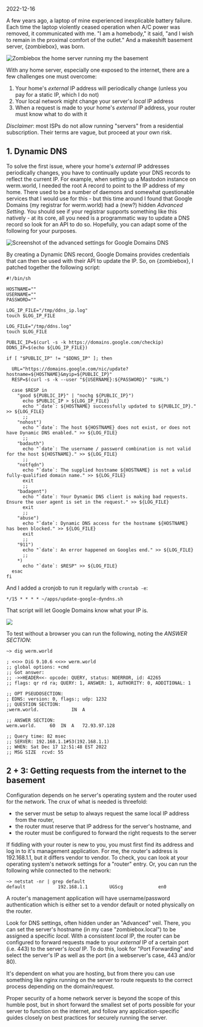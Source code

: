 2022-12-16

A few years ago, a laptop of mine experienced inexplicable battery failure. Each time the laptop violently ceased operation when A/C power was removed, it communicated with me. "I am a homebody," it said, "and I wish to remain in the proximal comfort of the outlet." And a makeshift basement server, {zombiebox}, was born.

![Zombiebox the home server running my the basement](img/zombiebox.jpg)

With any home server, especially one exposed to the internet, there are a few challenges one must overcome:
1. Your home's _external_ IP address will periodically change (unless you pay for a static IP, which I do not)
2. Your local network might change your server's _local_ IP address
3. When a request is made to your home's _external_ IP address, your router must know what to do with it

*Disclaimer*: most ISPs do not allow running "servers" from a residential subscription. Their terms are vague, but proceed at your own risk.

## 1. Dynamic DNS

To solve the first issue, where your home's _external_ IP addresses periodically changes, you have to continually update your DNS records to reflect the current IP. For example, when setting up a Mastodon instance on werm.world, I needed the root A record to point to the IP address of my home. There used to be a number of daemons and somewhat questionable services that I would use for this - but this time around I found that Google Domains (my registrar for werm.world) had a (new?) hidden _Advanced Setting_. You should see if your registrar supports something like this natively - at its core, all you need is a programmatic way to update a DNS record so look for an API to do so. Hopefully, you can adapt some of the following for your purposes.

![Screenshot of the advanced settings for Google Domains DNS](img/google-dyn-dns.png)

By creating a Dynamic DNS record, Google Domains provides credentials that can then be used with their API to update the IP. So, on {zombiebox}, I patched together the following script:

    #!/bin/sh
    
    HOSTNAME=""
    USERNAME=""
    PASSWORD=""
    
    LOG_IP_FILE="/tmp/ddns_ip.log"
    touch $LOG_IP_FILE
    
    LOG_FILE="/tmp/ddns.log"
    touch $LOG_FILE
    
    PUBLIC_IP=$(curl -s -k https://domains.google.com/checkip)
    DDNS_IP=$(echo ${LOG_IP_FILE})
    
    if [ "$PUBLIC_IP" != "$DDNS_IP" ]; then
    
      URL="https://domains.google.com/nic/update?hostname=${HOSTNAME}&myip=${PUBLIC_IP}"
      RESP=$(curl -s -k --user "${USERNAME}:${PASSWORD}" "$URL")
    
      case $RESP in
        "good ${PUBLIC_IP}" | "nochg ${PUBLIC_IP}")
          echo $PUBLIC_IP > ${LOG_IP_FILE}
          echo "`date`: ${HOSTNAME} successfully updated to ${PUBLIC_IP}." >> ${LOG_FILE}
          ;;
        "nohost")
          echo "`date`: The host ${HOSTNAME} does not exist, or does not have Dynamic DNS enabled." >> ${LOG_FILE}
          ;;
        "badauth")
          echo "`date`: The username / password combination is not valid for the host ${HOSTNAME}." >> ${LOG_FILE}
          ;;
        "notfqdn")
          echo "`date`: The supplied hostname ${HOSTNAME} is not a valid fully-qualified domain name." >> ${LOG_FILE}
          exit
          ;;
        "badagent")
          echo "`date`: Your Dynamic DNS client is making bad requests. Ensure the user agent is set in the request." >> ${LOG_FILE}
          exit
          ;;
        "abuse")
          echo "`date`: Dynamic DNS access for the hostname ${HOSTNAME} has been blocked." >> ${LOG_FILE}
          exit
          ;;
        "911")
          echo "`date`: An error happened on Googles end." >> ${LOG_FILE}
          ;;
        *)
          echo "`date`: $RESP" >> ${LOG_FILE}
      esac
    fi

And I added a cronjob to run it regularly with `crontab -e`:

    */15 * * * * ~/apps/update-google-dyndns.sh

That script will let Google Domains know what your IP is.

![](img/google-dyn-dns-setup.png)

To test without a browser you can run the following, noting the *ANSWER SECTION*:

    ~> dig werm.world
    
    ; <<>> DiG 9.10.6 <<>> werm.world
    ;; global options: +cmd
    ;; Got answer:
    ;; ->>HEADER<<- opcode: QUERY, status: NOERROR, id: 42265
    ;; flags: qr rd ra; QUERY: 1, ANSWER: 1, AUTHORITY: 0, ADDITIONAL: 1
    
    ;; OPT PSEUDOSECTION:
    ; EDNS: version: 0, flags:; udp: 1232
    ;; QUESTION SECTION:
    ;werm.world.			IN	A
    
    ;; ANSWER SECTION:
    werm.world.		60	IN	A	72.93.97.128
    
    ;; Query time: 82 msec
    ;; SERVER: 192.168.1.1#53(192.168.1.1)
    ;; WHEN: Sat Dec 17 12:51:48 EST 2022
    ;; MSG SIZE  rcvd: 55

## 2 + 3: Getting requests from the internet to the basement

Configuration depends on he server's operating system and the router used for the network. The crux of what is needed is threefold: 
- the server must be setup to always request the same local IP address from the router,
- the router must reserve that IP address for the server's hostname, and
- the router must be configured to forward the right requests to the server

If fiddling with your router is new to you, you must first find its address and log in to it's management application. For me, the router's address is 192.168.1.1, but it differs vendor to vendor. To check, you can look at your operating system's network settings for a "router" entry. Or, you can run the following while connected to the network:

    ~> netstat -nr | grep default
    default            192.168.1.1        UGScg             en0

A router's management application will have username/password authentication which is either set to a vendor default or noted physically on the router.

Look for DNS settings, often hidden under an "Advanced" veil. There, you can set the server's hostname (in my case "zombiebox.local") to be assigned a specific _local_. With a consistent _local_ IP, the router can be configured to forward requests made to your _external_ IP of a certain port (i.e. 443) to the server's _local_ IP. To do this, look for "Port Forwarding" and select the server's IP as well as the port (in a webserver's case, 443 and/or 80).

It's dependent on what you are hosting, but from there you can use something like nginx running on the server to route requests to the correct process depending on the domain/request.

Proper security of a home network server is beyond the scope of this humble post, but in short forward the smallest set of ports possible for your server to function on the internet, and follow any application-specific guides closely on best practices for securely running the server.
